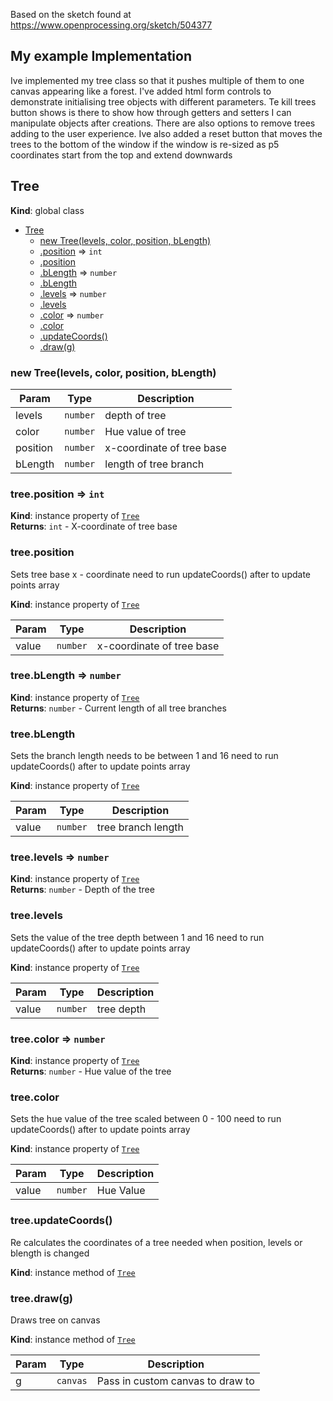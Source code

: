Based on the sketch found at https://www.openprocessing.org/sketch/504377
<a name="Tree"></a>
## My example Implementation
Ive implemented my tree class so that it pushes multiple of them to one canvas 
appearing like a forest. I've added html form controls to demonstrate initialising
tree objects with different parameters. Te kill trees button shows is there to show 
how through getters and setters I can manipulate objects after creations. There are also
options to remove trees adding to the user experience. Ive also added a reset button that
moves the trees to the bottom of the window if the window is re-sized as p5 coordinates
start from the top and extend downwards
## Tree
**Kind**: global class  

* [Tree](#Tree)
    * [new Tree(levels, color, position, bLength)](#new_Tree_new)
    * [.position](#Tree+position) ⇒ <code>int</code>
    * [.position](#Tree+position)
    * [.bLength](#Tree+bLength) ⇒ <code>number</code>
    * [.bLength](#Tree+bLength)
    * [.levels](#Tree+levels) ⇒ <code>number</code>
    * [.levels](#Tree+levels)
    * [.color](#Tree+color) ⇒ <code>number</code>
    * [.color](#Tree+color)
    * [.updateCoords()](#Tree+updateCoords)
    * [.draw(g)](#Tree+draw)

<a name="new_Tree_new"></a>

### new Tree(levels, color, position, bLength)

| Param | Type | Description |
| --- | --- | --- |
| levels | <code>number</code> | depth of tree |
| color | <code>number</code> | Hue value of tree |
| position | <code>number</code> | x-coordinate of tree base |
| bLength | <code>number</code> | length of tree branch |

<a name="Tree+position"></a>

### tree.position ⇒ <code>int</code>
**Kind**: instance property of [<code>Tree</code>](#Tree)  
**Returns**: <code>int</code> - X-coordinate of tree base  
<a name="Tree+position"></a>

### tree.position
Sets tree base x - coordinate
need to run updateCoords() after to update points array

**Kind**: instance property of [<code>Tree</code>](#Tree)  

| Param | Type | Description |
| --- | --- | --- |
| value | <code>number</code> | x-coordinate of tree base |

<a name="Tree+bLength"></a>

### tree.bLength ⇒ <code>number</code>
**Kind**: instance property of [<code>Tree</code>](#Tree)  
**Returns**: <code>number</code> - Current length of all tree branches  
<a name="Tree+bLength"></a>

### tree.bLength
Sets the branch length needs to be between 1 and 16
need to run updateCoords() after to update points array

**Kind**: instance property of [<code>Tree</code>](#Tree)  

| Param | Type | Description |
| --- | --- | --- |
| value | <code>number</code> | tree branch length |

<a name="Tree+levels"></a>

### tree.levels ⇒ <code>number</code>
**Kind**: instance property of [<code>Tree</code>](#Tree)  
**Returns**: <code>number</code> - Depth of the tree  
<a name="Tree+levels"></a>

### tree.levels
Sets the value of the tree depth between 1 and 16
need to run updateCoords() after to update points array

**Kind**: instance property of [<code>Tree</code>](#Tree)  

| Param | Type | Description |
| --- | --- | --- |
| value | <code>number</code> | tree depth |

<a name="Tree+color"></a>

### tree.color ⇒ <code>number</code>
**Kind**: instance property of [<code>Tree</code>](#Tree)  
**Returns**: <code>number</code> - Hue value of the tree  
<a name="Tree+color"></a>

### tree.color
Sets the hue value of the tree scaled between 0 - 100
need to run updateCoords() after to update points array

**Kind**: instance property of [<code>Tree</code>](#Tree)  

| Param | Type | Description |
| --- | --- | --- |
| value | <code>number</code> | Hue Value |

<a name="Tree+updateCoords"></a>

### tree.updateCoords()
Re calculates the coordinates of a tree needed when position,
     levels or blength is changed

**Kind**: instance method of [<code>Tree</code>](#Tree)  
<a name="Tree+draw"></a>

### tree.draw(g)
Draws tree on canvas

**Kind**: instance method of [<code>Tree</code>](#Tree)  

| Param | Type | Description |
| --- | --- | --- |
| g | <code>canvas</code> | Pass in custom canvas to draw to |

